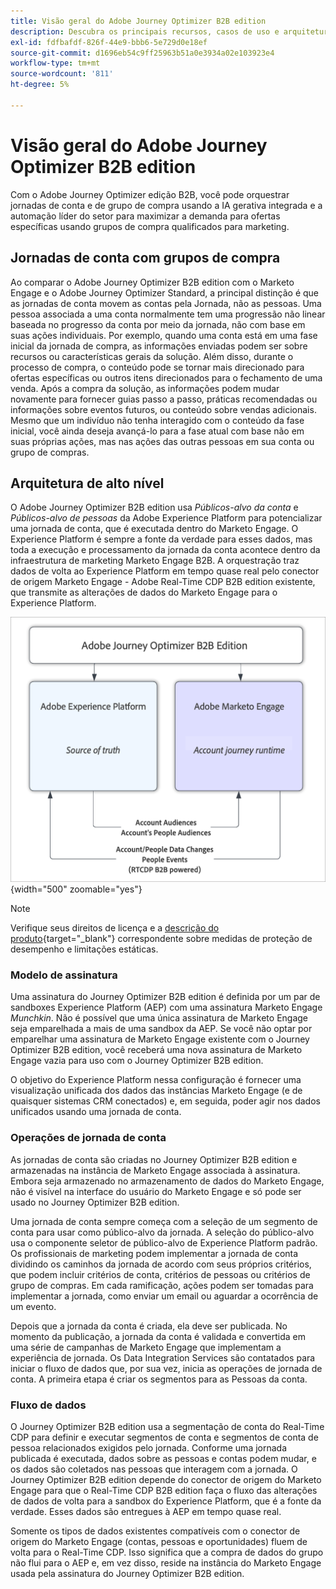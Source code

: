 ```yaml
---
title: Visão geral do Adobe Journey Optimizer B2B edition
description: Descubra os principais recursos, casos de uso e arquiteturas do Adobe Journey Optimizer edição B2B.
exl-id: fdfbafdf-826f-44e9-bbb6-5e729d0e18ef
source-git-commit: d1696eb54c9ff25963b51a0e3934a02e103923e4
workflow-type: tm+mt
source-wordcount: '811'
ht-degree: 5%

---
```


# Visão geral do Adobe Journey Optimizer B2B edition

Com o Adobe Journey Optimizer edição B2B, você pode orquestrar jornadas de conta e de grupo de compra usando a IA gerativa integrada e a automação líder do setor para maximizar a demanda para ofertas específicas usando grupos de compra qualificados para marketing.

## Jornadas de conta com grupos de compra

Ao comparar o Adobe Journey Optimizer B2B edition com o Marketo Engage e o Adobe Journey Optimizer Standard, a principal distinção é que as jornadas de conta movem as contas pela Jornada, não as pessoas. Uma pessoa associada a uma conta normalmente tem uma progressão não linear baseada no progresso da conta por meio da jornada, não com base em suas ações individuais. Por exemplo, quando uma conta está em uma fase inicial da jornada de compra, as informações enviadas podem ser sobre recursos ou características gerais da solução. Além disso, durante o processo de compra, o conteúdo pode se tornar mais direcionado para ofertas específicas ou outros itens direcionados para o fechamento de uma venda. Após a compra da solução, as informações podem mudar novamente para fornecer guias passo a passo, práticas recomendadas ou informações sobre eventos futuros, ou conteúdo sobre vendas adicionais. Mesmo que um indivíduo não tenha interagido com o conteúdo da fase inicial, você ainda deseja avançá-lo para a fase atual com base não em suas próprias ações, mas nas ações das outras pessoas em sua conta ou grupo de compras.

## Arquitetura de alto nível

O Adobe Journey Optimizer B2B edition usa _Públicos-alvo da conta_ e _Públicos-alvo de pessoas_ da Adobe Experience Platform para potencializar uma jornada de conta, que é executada dentro do Marketo Engage. O Experience Platform é sempre a fonte da verdade para esses dados, mas toda a execução e processamento da jornada da conta acontece dentro da infraestrutura de marketing Marketo Engage B2B. A orquestração traz dados de volta ao Experience Platform em tempo quase real pelo conector de origem Marketo Engage - Adobe Real-Time CDP B2B edition existente, que transmite as alterações de dados do Marketo Engage para o Experience Platform.

![Arquitetura de dados de alto nível](./assets/high-level-data-architecture.png){width="500" zoomable="yes"}

>[!NOTE]
>
>Verifique seus direitos de licença e a [descrição do produto](https://helpx.adobe.com/legal/product-descriptions/adobe-journey-optimizer-b2b.html){target="_blank"} correspondente sobre medidas de proteção de desempenho e limitações estáticas.

### Modelo de assinatura

Uma assinatura do Journey Optimizer B2B edition é definida por um par de sandboxes Experience Platform (AEP) com uma assinatura Marketo Engage _Munchkin_. Não é possível que uma única assinatura de Marketo Engage seja emparelhada a mais de uma sandbox da AEP. Se você não optar por emparelhar uma assinatura de Marketo Engage existente com o Journey Optimizer B2B edition, você receberá uma nova assinatura de Marketo Engage vazia para uso com o Journey Optimizer B2B edition.

O objetivo do Experience Platform nessa configuração é fornecer uma visualização unificada dos dados das instâncias Marketo Engage (e de quaisquer sistemas CRM conectados) e, em seguida, poder agir nos dados unificados usando uma jornada de conta.

### Operações de jornada de conta

As jornadas de conta são criadas no Journey Optimizer B2B edition e armazenadas na instância de Marketo Engage associada à assinatura. Embora seja armazenado no armazenamento de dados do Marketo Engage, não é visível na interface do usuário do Marketo Engage e só pode ser usado no Journey Optimizer B2B edition.

Uma jornada de conta sempre começa com a seleção de um segmento de conta para usar como público-alvo da jornada. A seleção do público-alvo usa o componente seletor de público-alvo de Experience Platform padrão. Os profissionais de marketing podem implementar a jornada de conta dividindo os caminhos da jornada de acordo com seus próprios critérios, que podem incluir critérios de conta, critérios de pessoas ou critérios de grupo de compras. Em cada ramificação, ações podem ser tomadas para implementar a jornada, como enviar um email ou aguardar a ocorrência de um evento.

Depois que a jornada da conta é criada, ela deve ser publicada. No momento da publicação, a jornada da conta é validada e convertida em uma série de campanhas de Marketo Engage que implementam a experiência de jornada. Os Data Integration Services são contatados para iniciar o fluxo de dados que, por sua vez, inicia as operações de jornada de conta. A primeira etapa é criar os segmentos para as Pessoas da conta.

### Fluxo de dados

O Journey Optimizer B2B edition usa a segmentação de conta do Real-Time CDP para definir e executar segmentos de conta e segmentos de conta de pessoa relacionados exigidos pelo jornada. Conforme uma jornada publicada é executada, dados sobre as pessoas e contas podem mudar, e os dados são coletados nas pessoas que interagem com a jornada. O Journey Optimizer B2B edition depende do conector de origem do Marketo Engage para que o Real-Time CDP B2B edition faça o fluxo das alterações de dados de volta para a sandbox do Experience Platform, que é a fonte da verdade.  Esses dados são entregues à AEP em tempo quase real.

Somente os tipos de dados existentes compatíveis com o conector de origem do Marketo Engage (contas, pessoas e oportunidades) fluem de volta para o Real-Time CDP. Isso significa que a compra de dados do grupo não flui para o AEP e, em vez disso, reside na instância do Marketo Engage usada pela assinatura do Journey Optimizer B2B edition.
